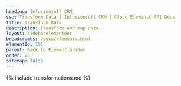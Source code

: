 ```yaml
---
heading: Infusionsoft CRM
seo: Transform Data | Infusionsoft CRM | Cloud Elements API Docs
title: Transform Data
description: Transform and map data.
layout: sidebarelementdoc
breadcrumbs: /docs/elements.html
elementId: 191
parent: Back to Element Guides
order: 25
sitemap: false
---
```


{% include transformations.md %}

